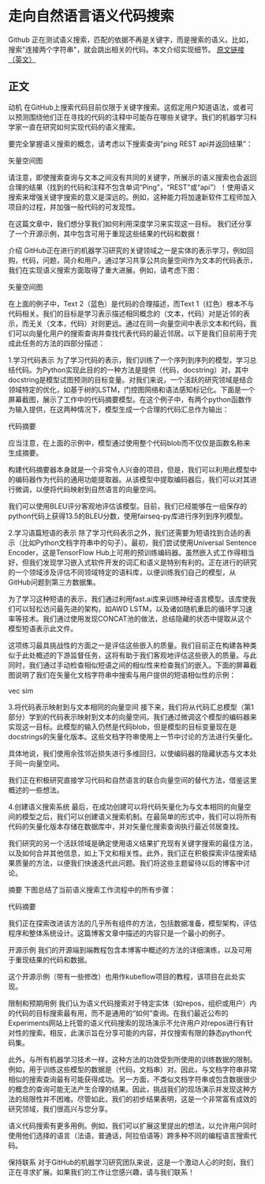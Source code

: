 # 走向自然语言语义代码搜索
Github 正在测试语义搜索，匹配的依据不再是关键字，而是搜索的语义。比如，搜索"连接两个字符串"，就会跳出相关的代码。本文介绍实现细节。
[原文链接（英文）](https://githubengineering.com/towards-natural-language-semantic-code-search/)

## 正文

动机
在GitHub上搜索代码目前仅限于关键字搜索。这假定用户知道语法，或者可以预测围绕他们正在寻找的代码的注释中可能存在哪些关键字。我们的机器学习科学家一直在研究如何实现代码的语义搜索。

要完全掌握语义搜索的概念，请考虑以下搜索查询“ping REST api并返回结果”：

矢量空间图

请注意，即使搜索查询与文本之间没有共同的关键字，所展示的语义搜索也会返回合理的结果（找到的代码和注释不包含单词“Ping”，“REST”或“api”）！使用语义搜索来增强关键字搜索的意义是深远的。例如，这种能力将加速新软件工程师加入项目的过程，并加强一般代码的可发现性。

在这篇文章中，我们想分享我们如何利用深度学习来实现这一目标。 我们还分享了一个开源示例，其中包含可用于重现这些结果的代码和数据！

介绍
GitHub正在进行的机器学习研究的关键领域之一是实体的表示学习，例如回购，代码，问题，简介和用户。通过学习共享公共向量空间作为文本的代码表示，我们在实现语义搜索方面取得了重大进展。例如，请考虑下图：

矢量空间图

在上面的例子中，Text 2（蓝色）是代码的合理描述，而Text 1（红色）根本不与代码相关。我们的目标是学习表示描述相同概念的（文本，代码）对是近邻的表示，而无关（文本，代码）对则更远。通过在同一向量空间中表示文本和代码，我们可以向量化用户的搜索查询并查找代表代码的最近邻居。以下是我们目前用于完成此任务的方法的四部分描述：

1.学习代码表示
为了学习代码的表示，我们训练了一个序列到序列的模型，学习总结代码。为Python实现此目的的一种方法是提供（代码，docstring）对，其中docstring是模型试图预测的目标变量。对我们来说，一个活跃的研究领域是结合领域特定的优化，如基于树的LSTM，门控图网络和语法感知标记化。下面是一个屏幕截图，展示了工作中的代码摘要模型。在这个例子中，有两个python函数作为输入提供，在这两种情况下，模型生成一个合理的代码汇总作为输出：

代码摘要

应当注意，在上面的示例中，模型通过使用整个代码blob而不仅仅是函数名称来生成摘要。

构建代码摘要器本身就是一个非常令人兴奋的项目，但是，我们可以利用此模型中的编码器作为代码的通用功能提取器。从该模型中提取编码器后，我们可以对其进行微调，以便将代码映射到自然语言的向量空间。

我们可以使用BLEU评分客观地评估该模型。目前，我们已经能够在一组保存的python代码上获得13.5的BLEU分数，使用fairseq-py库进行序列到序列模型。

2.学习语篇短语的表示
除了学习代码表示之外，我们还需要为短语找到合适的表示（比如Python文档字符串中的句子）。最初，我们尝试使用Universal Sentence Encoder，这是TensorFlow Hub上可用的预训练编码器。虽然嵌入式工作得相当好，但我们发现学习嵌入式软件开发的词汇和语义是特别有利的。正在进行的研究的一个领域涉及评估不同领域特定的语料库，以便训练我们自己的模型，从GitHub问题到第三方数据集。

为了学习这种短语的表示，我们通过利用fast.ai库来训练神经语言模型。该库使我们可以轻松访问最先进的架构，如AWD LSTM，以及诸如随机重启的循环学习速率等技术。我们通过使用发现CONCAT池的做法，总结隐藏的状态中提取从这个模型短语表示此文件。

这项练习最具挑战性的方面之一是评估这些嵌入的质量。我们目前正在构建各种类似于此处概述的下游监督任务，这将有助于我们客观地评估这些嵌入的质量。与此同时，我们通过手动检查相似短语之间的相似性来检查我们的嵌入。下面的屏幕截图说明了我们在矢量化文档字符串中搜索与用户提供的短语相似性的示例：

vec sim

3.将代码表示映射到与文本相同的向量空间
接下来，我们将从代码汇总模型（第1部分）学到的代码表示映射到文本的向量空间。我们通过微调这个模型的编码器来实现这一目标。此模型的输入仍然是代码blob，但是模型的目标变量现在是docstrings的矢量化版本。这些文档字符串使用上一节中讨论的方法进行矢量化。

具体地说，我们使用余弦邻近损失进行多维回归，以使编码器的隐藏状态与文本处于同一向量空间。

我们正在积极研究直接学习代码和自然语言的联合向量空间的替代方法，借鉴这里概述的一些想法。

4.创建语义搜索系统
最后，在成功创建可以将代码矢量化为与文本相同的向量空间的模型之后，我们可以创建语义搜索机制。在最简单的形式中，我们可以将所有代码的矢量化版本存储在数据库中，并对矢量化搜索查询执行最近邻居查找。

我们研究的另一个活跃领域是确定使用语义结果扩充现有关键字搜索的最佳方法，以及如何合并其他信息，如上下文和相关性。此外，我们正在积极探索评估搜索结果质量的方法，以便我们快速迭代此问题。我们将这些主题留待以后的博客中讨论。

摘要
下图总结了当前语义搜索工作流程中的所有步骤：

代码摘要

我们正在探索改进该方法的几乎所有组件的方法，包括数据准备，模型架构，评估程序和整体系统设计。这篇博客文章中描述的内容只是一个最小的例子。

开源示例
我们的开源端到端教程包含本博客中概述的方法的详细演练，以及可用于重现结果的代码和数据。

这个开源示例（带有一些修改）也用作kubeflow项目的教程，该项目在此处实现。

限制和预期用例
我们认为语义代码搜索对于特定实体（如repos，组织或用户）内的代码的目标搜索最有用，而不是通用的“如何”查询。在我们最近公布的Experiments网站上托管的语义代码搜索的现场演示不允许用户对repos进行有针对性的搜索。相反，此演示旨在分享可能的内容，并仅搜索有限的静态python代码集。

此外，与所有机器学习技术一样，这种方法的功效受到所使用的训练数据的限制。例如，用于训练这些模型的数据是（代码，文档串）对。因此，与文档字符串非常相似的搜索查询最有可能获得成功。另一方面，不类似文档字符串或包含数据很少的概念的查询可能无法产生合理的结果。因此，挑战我们的现场演示并发现这种方法的局限性并不困难。尽管如此，我们的初步结果表明，这是一个非常富有成效的研究领域，我们很高兴与您分享。

语义代码搜索有更多用例。例如，我们可以扩展这里提出的想法，以允许用户同时使用他们选择的语言（法语，普通话，阿拉伯语等）跨多种不同的编程语言搜索代码。

保持联系
对于GitHub的机器学习研究团队来说，这是一个激动人心的时刻，我们正在寻求扩展。如果我们的工作让您感兴趣，请与我们联系！